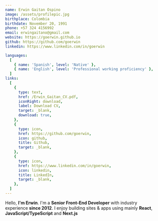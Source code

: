 ```yaml
---
name: Erwin Gaitan Ospino
image: /assets/profilepic.jpg
birthplace: Colombia
birthdate: November 20, 1991
phone: +57 324 4156992
email: erwingaitano@gmail.com
website: https://goerwin.github.io
github: https://github.com/goerwin
linkedin: https://www.linkedin.com/in/goerwin

languages:
  [
    { name: 'Spanish', level: 'Native' },
    { name: 'English', level: 'Professional working proficiency' },
  ]
links:
  [
    {
      type: text,
      href: /Erwin_Gaitan_CV.pdf,
      iconRight: download,
      label: Download CV,
      target: _blank,
      download: true,
    },
    {
      type: icon,
      href: https://github.com/goerwin,
      icon: github,
      title: Github,
      target: _blank,
    },
    {
      type: icon,
      href: https://www.linkedin.com/in/goerwin,
      icon: linkedin,
      title: LinkedIn,
      target: _blank,
    },
  ]
---
```


Hello, **I'm Erwin**. I'm a **Senior Front-End Developer** with industry experience **since 2012**. I enjoy building sites & apps using mainly **React**, **JavaScript/TypeScript** and **Next.js**
